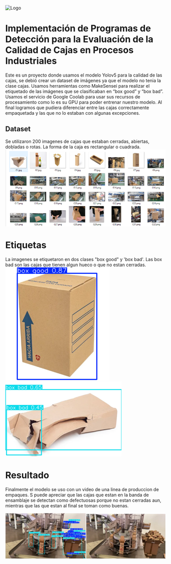 
![Logo](https://upload.wikimedia.org/wikipedia/commons/6/6d/LogoUGcolor.png)


# Implementación de Programas de Detección para la Evaluación de la Calidad de Cajas en Procesos Industriales

Este es un proyecto donde usamos el modelo Yolov5 para la calidad de las cajas, se debió
crear un dataset de imágenes ya que el modelo no tenia la clase cajas. Usamos herramientas 
como MakeSensei para realizar el etiquetado de las imágenes que se clasificaban en “box 
good” y “box bad”. Usamos el servicio de Google Coolab para usar sus recursos de 
procesamiento como lo es su GPU para poder entrenar nuestro modelo. Al final logramos que 
pudiera diferenciar entre las cajas correctamente empaquetada y las que no lo estaban con 
algunas excepciones.

## Dataset

Se utilizaron 200 imagenes de cajas que estaban cerradas, abiertas, dobladas o rotas. La forma de la caja es rectangular o cuadrada.
![Dataset](https://github.com/CornejoTG/Grupo4_ia_2024/blob/main/imagenescajas.png?raw=true)

# Etiquetas

La imagenes se etiquetaron en dos clases "box good" y 'box bad'. Las box bad son las cajas que tienen algun hueco o que no estan cerradas.
![prueba1](https://raw.githubusercontent.com/CornejoTG/Grupo4_ia_2024/main/prueba1.png)
![prueba2](https://raw.githubusercontent.com/CornejoTG/Grupo4_ia_2024/main/prueba2.png)

# Resultado

Finalmente el modelo se uso con un video de una linea de produccion de empaques. S puede apreciar que las cajas que estan en la banda de ensamblaje se detectan como defectuosas porque no estan cerradas aun, mientras que las que estan al final se toman como buenas.

![prueba2](https://raw.githubusercontent.com/CornejoTG/Grupo4_ia_2024/main/comparacion.png)
